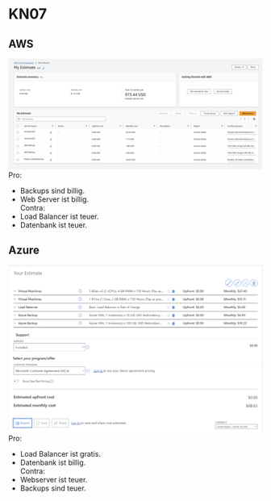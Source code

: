 # KN07
## AWS
![AWS](KN07_AWS.png)
Pro: 
- Backups sind billig.
- Web Server ist billig.\
Contra:
- Load Balancer ist teuer.
- Datenbank ist teuer.
## Azure
![Azure](KN07_azure.png)
Pro: 
- Load Balancer ist gratis.
- Datenbank ist billig.\
Contra:
- Webserver ist teuer.
- Backups sind teuer.


